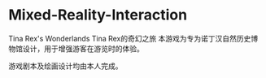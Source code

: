 # Mixed-Reality-Interaction
Tina Rex's Wonderlands
Tina Rex的奇幻之旅
本游戏为专为诺丁汉自然历史博物馆设计，用于增强游客在游览时的体验。



游戏剧本及绘画设计均由本人完成。
